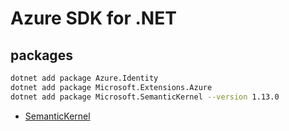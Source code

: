 # Azure SDK for .NET

## packages

```bash
dotnet add package Azure.Identity
dotnet add package Microsoft.Extensions.Azure
dotnet add package Microsoft.SemanticKernel --version 1.13.0
```

- [SemanticKernel](https://www.nuget.org/packages/Microsoft.SemanticKernel)